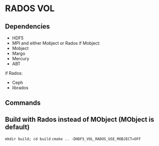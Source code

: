 # RADOS VOL

## Dependencies
- HDF5
- MPI
and
either Mobject or Rados
if Mobject:
- Mobject
- Margo
- Mercury
- ABT

if Rados:
- Ceph
- librados

## Commands
## Build with Rados instead of MObject (MObject is default)
`mkdir build; cd build`
`cmake .. -DHDF5_VOL_RADOS_USE_MOBJECT=OFF`
